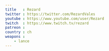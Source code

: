 ```yaml
---
title   : Rezard
twitter : https://twitter.com/RezardVales
youtube : https://www.youtube.com/user/Rezard
twitch  : https://www.twitch.tv/rezard
patreon : 
country : ch
weapons :
    - lance
---
```


